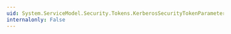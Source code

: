 ```yaml
---
uid: System.ServiceModel.Security.Tokens.KerberosSecurityTokenParameters.SupportsServerAuthentication
internalonly: False
---
```

